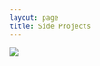 ```yaml
---
layout: page
title: Side Projects
---
```

  
 <img src="{{ 'images/vtool.gif' | relative_url }}" />
